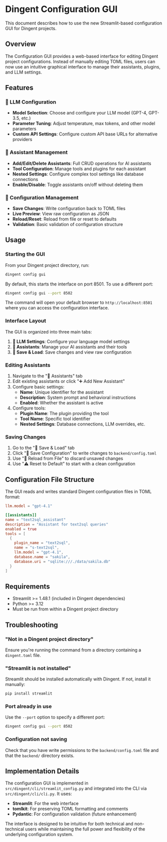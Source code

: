 # Dingent Configuration GUI

This document describes how to use the new Streamlit-based configuration GUI for Dingent projects.

## Overview

The Configuration GUI provides a web-based interface for editing Dingent project configurations. Instead of manually editing TOML files, users can now use an intuitive graphical interface to manage their assistants, plugins, and LLM settings.

## Features

### 🤖 LLM Configuration
- **Model Selection**: Choose and configure your LLM model (GPT-4, GPT-3.5, etc.)
- **Parameter Tuning**: Adjust temperature, max tokens, and other model parameters
- **Custom API Settings**: Configure custom API base URLs for alternative providers

### 👥 Assistant Management
- **Add/Edit/Delete Assistants**: Full CRUD operations for AI assistants
- **Tool Configuration**: Manage tools and plugins for each assistant
- **Nested Settings**: Configure complex tool settings like database connections
- **Enable/Disable**: Toggle assistants on/off without deleting them

### 💾 Configuration Management  
- **Save Changes**: Write configuration back to TOML files
- **Live Preview**: View raw configuration as JSON
- **Reload/Reset**: Reload from file or reset to defaults
- **Validation**: Basic validation of configuration structure

## Usage

### Starting the GUI

From your Dingent project directory, run:

```bash
dingent config gui
```

By default, this starts the interface on port 8501. To use a different port:

```bash
dingent config gui --port 8502
```

The command will open your default browser to `http://localhost:8501` where you can access the configuration interface.

### Interface Layout

The GUI is organized into three main tabs:

1. **🤖 LLM Settings**: Configure your language model settings
2. **👥 Assistants**: Manage your AI assistants and their tools  
3. **💾 Save & Load**: Save changes and view raw configuration

### Editing Assistants

1. Navigate to the "👥 Assistants" tab
2. Edit existing assistants or click "➕ Add New Assistant"
3. Configure basic settings:
   - **Name**: Unique identifier for the assistant
   - **Description**: System prompt and behavioral instructions
   - **Enabled**: Whether the assistant is active
4. Configure tools:
   - **Plugin Name**: The plugin providing the tool
   - **Tool Name**: Specific tool identifier
   - **Nested Settings**: Database connections, LLM overrides, etc.

### Saving Changes

1. Go to the "💾 Save & Load" tab
2. Click "💾 Save Configuration" to write changes to `backend/config.toml`
3. Use "🔄 Reload from File" to discard unsaved changes
4. Use "⚠️ Reset to Default" to start with a clean configuration

## Configuration File Structure

The GUI reads and writes standard Dingent configuration files in TOML format:

```toml
llm.model = "gpt-4.1"

[[assistants]]
name = "text2sql_assistant"
description = "Assistant for text2sql queries"
enabled = true
tools = [
  {
    plugin_name = "text2sql",
    name = "s-text2sql",
    llm.model = "gpt-4.1",
    database.name = "sakila",
    database.uri = "sqlite:///./data/sakila.db"
  }
]
```

## Requirements

- Streamlit >= 1.48.1 (included in Dingent dependencies)
- Python >= 3.12
- Must be run from within a Dingent project directory

## Troubleshooting

### "Not in a Dingent project directory"
Ensure you're running the command from a directory containing a `dingent.toml` file.

### "Streamlit is not installed"
Streamlit should be installed automatically with Dingent. If not, install it manually:
```bash
pip install streamlit
```

### Port already in use
Use the `--port` option to specify a different port:
```bash
dingent config gui --port 8502
```

### Configuration not saving
Check that you have write permissions to the `backend/config.toml` file and that the `backend/` directory exists.

## Implementation Details

The configuration GUI is implemented in `src/dingent/cli/streamlit_config.py` and integrated into the CLI via `src/dingent/cli/cli.py`. It uses:

- **Streamlit**: For the web interface
- **tomlkit**: For preserving TOML formatting and comments
- **Pydantic**: For configuration validation (future enhancement)

The interface is designed to be intuitive for both technical and non-technical users while maintaining the full power and flexibility of the underlying configuration system.